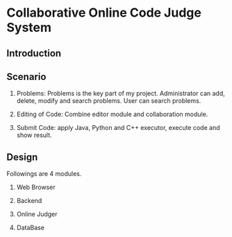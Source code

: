 # Collaborative Online Code Judge System

## Introduction

## Scenario
1. Problems: 
Problems is the key part of my project. Administrator can add, delete, modify and search problems. User can search problems.

2. Editing of Code:
Combine editor module and collaboration module.

3. Submit Code:
apply Java, Python and C++ executor, execute code and show result.

## Design
Followings are 4 modules.  
1. Web Browser

2. Backend

3. Online Judger

4. DataBase
